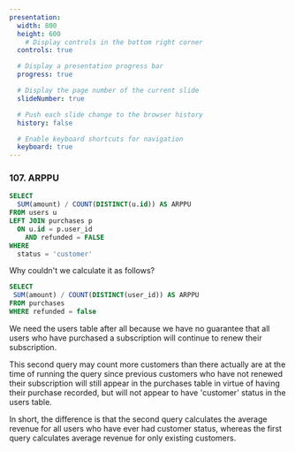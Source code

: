 ```yaml
---
presentation:
  width: 800
  height: 600
    # Display controls in the bottom right corner
  controls: true

  # Display a presentation progress bar
  progress: true

  # Display the page number of the current slide
  slideNumber: true

  # Push each slide change to the browser history
  history: false

  # Enable keyboard shortcuts for navigation
  keyboard: true
---
```


<!-- slide -->
### 107. ARPPU 

```sql
SELECT
  SUM(amount) / COUNT(DISTINCT(u.id)) AS ARPPU
FROM users u
LEFT JOIN purchases p
  ON u.id = p.user_id
    AND refunded = FALSE
WHERE
  status = 'customer'
```
<!-- slide -->
Why couldn't we calculate it as follows?

```sql
SELECT
 SUM(amount) / COUNT(DISTINCT(user_id)) AS ARPPU
FROM purchases 
WHERE refunded = false
```


We need the users table after all because we have no guarantee that all users who have purchased a subscription will continue to renew their subscription.


This second query may count more customers than there actually are at the time of running the query since previous customers who have not renewed their subscription will still appear in the purchases table in virtue of having their purchase recorded, but will not appear to have 'customer' status in the users table. 


In short, the difference is that the second query calculates the average revenue for all users who have ever had customer status, whereas the first query calculates average revenue for only existing customers.





